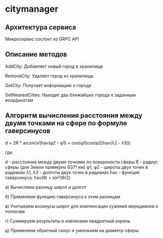# citymanager

## Архитектура сервиса

Микросервис состоит из GRPC API

## Описание методов

AddCity: Добавляет новый город в хранилище

RemoveCity: Удаляет город из хранилища

GetCity: Получает информацию о городе

GetNearestCities: Находит два ближайших города к заданным координатам


## Алгоритм вычисления расстояния между двумя точками на сфере по формуле гаверсинусов

d = 2R * arcsin(√(hav(φ2 - φ1) + cos(φ1)cos(φ2)hav(λ2 - λ1)))

где:

d - расстояние между двумя точками по поверхности сферы
R - радиус сферы (для Земли примерно 6371 км)
φ1, φ2 - широты двух точек в радианах
λ1, λ2 - долготы двух точек в радианах
hav - функция гаверсинуса: hav(θ) = sin²(θ/2)

а) Вычисляем разницу широт и долгот

б) Применяем функцию гаверсинуса к этим разницам

в) Учитываем косинусы широт для компенсации сужения меридианов к полюсам

г) Суммируем результаты и извлекаем квадратный корень

д) Применяем обратный синус и умножаем на диаметр сферы
